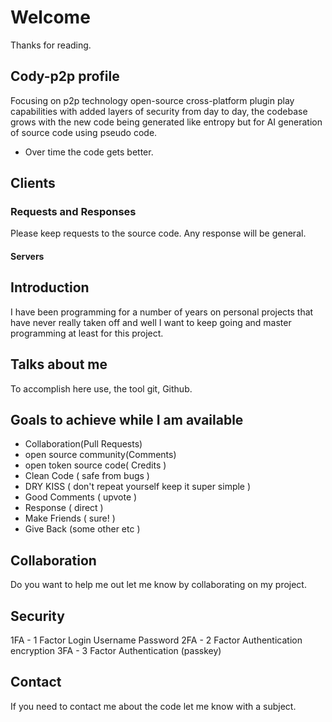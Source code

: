 # Welcome
Thanks for reading.

## Cody-p2p profile

Focusing on p2p technology open-source cross-platform plugin play capabilities 
with added layers of security from day to day, the codebase grows with the new code being
generated like entropy but for AI generation of source code using pseudo code.

+ Over time the code gets better.

## Clients
### Requests and Responses
Please keep requests to the source code.
Any response will be general.

#### Servers

## Introduction
I have been programming for a number of years on personal projects that have never really
taken off and well I want to keep going and master programming at least for this project.

## Talks about me

To accomplish here use, the tool git, Github.

## Goals to achieve while I am available

- Collaboration(Pull Requests)
- open source community(Comments)
- open token source code( Credits )
- Clean Code ( safe from bugs )
- DRY KISS ( don't repeat yourself keep it super simple )
- Good Comments ( upvote )
- Response ( direct )
- Make Friends ( sure! )
- Give Back (some other etc )
  
## Collaboration
Do you want to help me out let me know by collaborating on my project.

## Security
1FA - 1 Factor Login Username Password
2FA - 2 Factor Authentication encryption
3FA - 3 Factor Authentication (passkey)

## Contact
If you need to contact me about the code let me know with a subject.
